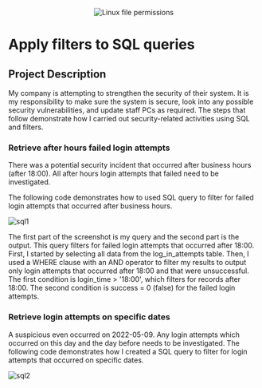 <p align="center">
<img src="https://i.imgur.com/3X7Lk0a.png" alt="Linux file permissions"/>
</p>

<h1>Apply filters to SQL queries</h1>

<h2>Project Description</h2>

My company is attempting to strengthen the security of their system. It is my responsibility to make sure the system is secure, look into any possible security vulnerabilities, and update staff PCs as required. The steps that follow demonstrate how I carried out security-related activities using SQL and filters.

<h3>Retrieve after hours failed login attempts</h3>

There was a potential security incident that occurred after business hours (after 18:00). All after hours login attempts that failed need to be investigated. 

The following code demonstrates how to used SQL query to filter for failed login attempts that occurred after business hours. 

<img src="https://i.imgur.com/toii3zg.png" alt="sql1"/>

The first part of the screenshot is my query and the second part is the output. This query filters for failed login attempts that occurred after 18:00. First, I started by selecting all data from the log_in_attempts table. Then, I used a WHERE clause with an AND operator to filter my results to output only login attempts that occurred after 18:00 and that were unsuccessful. The first condition is login_time > '18:00', which filters for records after 18:00. The second condition is success = 0 (false) for the failed login attempts. 

<h3>Retrieve login attempts on specific dates</h3>

A suspicious even occurred on 2022-05-09. Any login attempts which occurred on this day and the day before needs to be investigated. The following code demonstrates how I created a SQL query to filter for login attempts that occurred on specific dates. 

<img src="" alt="sql2"/>

